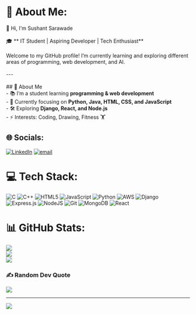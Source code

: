 # 💫 About Me:
👋 Hi, I'm Sushant Sarawade<br><br>🎓 ** IT Student | Aspiring Developer | Tech Enthusiast**<br><br>Welcome to my GitHub profile! I’m currently learning and exploring different areas of programming, web development, and AI.  <br><br>---<br><br>## 🚀 About Me<br>- 📚 I’m a student learning **programming & web development**<br>- 🌱 Currently focusing on **Python, Java, HTML, CSS, and JavaScript**<br>- 🛠️ Exploring **Django, React, and Node.js**<br>- ⚡ Interests: Coding, Drawing, Fitness 🏋️<br>


## 🌐 Socials:
[![LinkedIn](https://img.shields.io/badge/LinkedIn-%230077B5.svg?logo=linkedin&logoColor=white)](https://linkedin.com/in/www.linkedin.com/in/sushant-sarawade) [![email](https://img.shields.io/badge/Email-D14836?logo=gmail&logoColor=white)](mailto:sarawadesushant2005@gmail.com) 

# 💻 Tech Stack:
![C](https://img.shields.io/badge/c-%2300599C.svg?style=for-the-badge&logo=c&logoColor=white) ![C++](https://img.shields.io/badge/c++-%2300599C.svg?style=for-the-badge&logo=c%2B%2B&logoColor=white) ![HTML5](https://img.shields.io/badge/html5-%23E34F26.svg?style=for-the-badge&logo=html5&logoColor=white) ![JavaScript](https://img.shields.io/badge/javascript-%23323330.svg?style=for-the-badge&logo=javascript&logoColor=%23F7DF1E) ![Python](https://img.shields.io/badge/python-3670A0?style=for-the-badge&logo=python&logoColor=ffdd54) ![AWS](https://img.shields.io/badge/AWS-%23FF9900.svg?style=for-the-badge&logo=amazon-aws&logoColor=white) ![Django](https://img.shields.io/badge/django-%23092E20.svg?style=for-the-badge&logo=django&logoColor=white) ![Express.js](https://img.shields.io/badge/express.js-%23404d59.svg?style=for-the-badge&logo=express&logoColor=%2361DAFB) ![NodeJS](https://img.shields.io/badge/node.js-6DA55F?style=for-the-badge&logo=node.js&logoColor=white) ![Git](https://img.shields.io/badge/git-%23F05033.svg?style=for-the-badge&logo=git&logoColor=white) ![MongoDB](https://img.shields.io/badge/MongoDB-%234ea94b.svg?style=for-the-badge&logo=mongodb&logoColor=white) ![React](https://img.shields.io/badge/react-%2320232a.svg?style=for-the-badge&logo=react&logoColor=%2361DAFB)
# 📊 GitHub Stats:
![](https://github-readme-stats.vercel.app/api?username=sush-debug&theme=dark&hide_border=false&include_all_commits=false&count_private=false)<br/>
![](https://nirzak-streak-stats.vercel.app/?user=sush-debug&theme=dark&hide_border=false)<br/>
![](https://github-readme-stats.vercel.app/api/top-langs/?username=sush-debug&theme=dark&hide_border=false&include_all_commits=false&count_private=false&layout=compact)

### ✍️ Random Dev Quote
![](https://quotes-github-readme.vercel.app/api?type=horizontal&theme=radical)

---
[![](https://visitcount.itsvg.in/api?id=sush-debug&icon=0&color=0)](https://visitcount.itsvg.in)

<!-- Proudly created with GPRM ( https://gprm.itsvg.in ) -->
